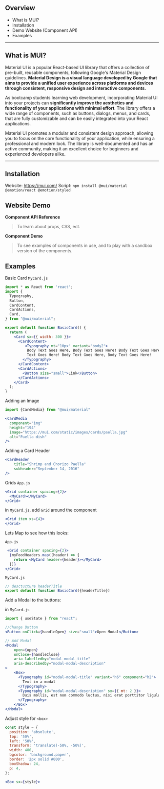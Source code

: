 ## Overview

- What is MUI?
- Installation
- Demo Website (Component API)
- Examples

---
## What is MUI?

Material UI is a popular React-based UI library that offers a collection of pre-built, reusable components, following Google's Material Design guidelines. **Material Design is a visual language developed by Google that aims to provide a unified user experience across platforms and devices through consistent, responsive design and interactive components.**

As bootcamp students learning web development, incorporating Material UI into your projects can **significantly improve the aesthetics and functionality of your applications with minimal effort**. The library offers a wide range of components, such as buttons, dialogs, menus, and cards, that are fully customizable and can be easily integrated into your React applications.

Material UI promotes a modular and consistent design approach, allowing you to focus on the core functionality of your application, while ensuring a professional and modern look. The library is well-documented and has an active community, making it an excellent choice for beginners and experienced developers alike.

---

## Installation

Website: https://mui.com/
Script: `npm install @mui/material @emotion/react @emotion/styled`


## Website Demo

**Component API Reference**
> To learn about props, CSS, ect.

**Component Demo**
> To see examples of components in use, and to play with a sandbox version of the components.

## Examples

Basic Card `MyCard.js`

```jsx
import * as React from 'react';
import {
  Typography,
  Button,
  CardContent,
  CardActions,
  Card,
} from "@mui/material";

export default function BasicCard() {
  return (
    <Card sx={{ width: 300 }}>
      <CardContent>        
         <Typography mt="10px" variant="body2">
          Body Text Goes Here, Body Text Goes Here! Body Text Goes Here, Body
          Text Goes Here! Body Text Goes Here, Body Text Goes Here!
        </Typography>
      </CardContent>
      <CardActions>
        <Button size="small">Link</Button>
      </CardActions>
    </Card>
  );
}
```

Adding an Image
```jsx
import {CardMedia} from "@mui/material"

<CardMedia
  component="img"
  height="194"
  image="https://mui.com/static/images/cards/paella.jpg"
  alt="Paella dish"
/>
```


Adding a Card Header

```jsx
<CardHeader
	title="Shrimp and Chorizo Paella"
	subheader="September 14, 2016"
/>
```

Grids `App.js`

```jsx
<Grid container spacing={2}>
  <MyCard></MyCard>
</Grid>
```

in `MyCard.js`, add `Grid` around the component
```jsx
<Grid item xs={4}>
</Grid>
```

Lets Map to see how this looks:

`App.js`
```jsx
 <Grid container spacing={2}>
  {myFoodHeaders.map((header) => {
	return <MyCard header={header}></MyCard>
  })}
</Grid>
```

`MyCard.js`
```jsx
// desctucture headerTitle
export default function BasicCard({headerTitle})
```

Add a Modal to the buttons:

in `MyCard.js`

```jsx
import { useState } from "react";

//Change Button
<Button onClick={handleOpen} size="small">Open Modal</Button>

// Add Modal
<Modal
	open={open}
	onClose={handleClose}
	aria-labelledby="modal-modal-title"
	aria-describedby="modal-modal-description"
>
	<Box>
	  <Typography id="modal-modal-title" variant="h6" component="h2">
		Text in a modal
	  </Typography>
	  <Typography id="modal-modal-description" sx={{ mt: 2 }}>
		Duis mollis, est non commodo luctus, nisi erat porttitor ligula.
	  </Typography>
	</Box>
</Modal>
```

Adjust style for `<box>`
```jsx
const style = {
  position: 'absolute',
  top: '50%',
  left: '50%',
  transform: 'translate(-50%, -50%)',
  width: 400,
  bgcolor: 'background.paper',
  border: '2px solid #000',
  boxShadow: 24,
  p: 4,
};

<Box sx={style}>
```